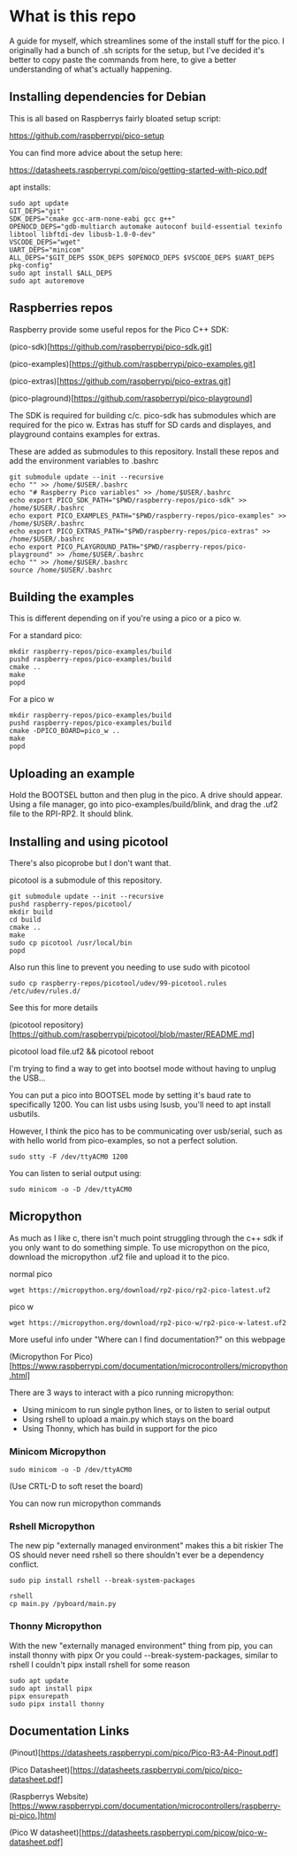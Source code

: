# What is this repo

A guide for myself, which streamlines some of the install stuff for the pico. 
I originally had a bunch of .sh scripts for the setup, but I've decided it's 
better to copy paste the commands from here, to give a better understanding of 
what's actually happening.

## Installing dependencies for Debian

This is all based on Raspberrys fairly bloated setup script:

https://github.com/raspberrypi/pico-setup

You can find more advice about the setup here:

https://datasheets.raspberrypi.com/pico/getting-started-with-pico.pdf

apt installs:

```
sudo apt update
GIT_DEPS="git"
SDK_DEPS="cmake gcc-arm-none-eabi gcc g++"
OPENOCD_DEPS="gdb-multiarch automake autoconf build-essential texinfo libtool libftdi-dev libusb-1.0-0-dev"
VSCODE_DEPS="wget"
UART_DEPS="minicom"
ALL_DEPS="$GIT_DEPS $SDK_DEPS $OPENOCD_DEPS $VSCODE_DEPS $UART_DEPS pkg-config"
sudo apt install $ALL_DEPS
sudo apt autoremove
```

## Raspberries repos

Raspberry provide some useful repos for the Pico C++ SDK:

(pico-sdk)[https://github.com/raspberrypi/pico-sdk.git]

(pico-examples)[https://github.com/raspberrypi/pico-examples.git]

(pico-extras)[https://github.com/raspberrypi/pico-extras.git]

(pico-plaground)[https://github.com/raspberrypi/pico-playground]

The SDK is required for building c/c. pico-sdk has submodules which are 
required for the pico w. Extras has stuff for SD cards and displayes, 
and playground contains examples for extras. 

These are added as submodules to this repository. 
Install these repos and add the environment variables to .bashrc

```
git submodule update --init --recursive
echo "" >> /home/$USER/.bashrc
echo "# Raspberry Pico variables" >> /home/$USER/.bashrc
echo export PICO_SDK_PATH="$PWD/raspberry-repos/pico-sdk" >> /home/$USER/.bashrc
echo export PICO_EXAMPLES_PATH="$PWD/raspberry-repos/pico-examples" >> /home/$USER/.bashrc
echo export PICO_EXTRAS_PATH="$PWD/raspberry-repos/pico-extras" >> /home/$USER/.bashrc
echo export PICO_PLAYGROUND_PATH="$PWD/raspberry-repos/pico-playground" >> /home/$USER/.bashrc
echo "" >> /home/$USER/.bashrc
source /home/$USER/.bashrc
```

## Building the examples

This is different depending on if you're using a pico or a pico w.

For a standard pico:

```
mkdir raspberry-repos/pico-examples/build
pushd raspberry-repos/pico-examples/build
cmake ..
make
popd
```

For a pico w

```
mkdir raspberry-repos/pico-examples/build
pushd raspberry-repos/pico-examples/build
cmake -DPICO_BOARD=pico_w ..
make
popd
```

## Uploading an example

Hold the BOOTSEL button and then plug in the pico. A drive should appear. 
Using a file manager, go into pico-examples/build/blink, and drag the 
.uf2 file to the RPI-RP2. It should blink.

## Installing and using picotool

There's also picoprobe but I don't want that.

picotool is a submodule of this repository.

```
git submodule update --init --recursive
pushd raspberry-repos/picotool/
mkdir build
cd build
cmake ..
make
sudo cp picotool /usr/local/bin
popd
```

Also run this line to prevent you needing to use sudo with picotool

```
sudo cp raspberry-repos/picotool/udev/99-picotool.rules /etc/udev/rules.d/
```

See this for more details

(picotool repository)[https://github.com/raspberrypi/picotool/blob/master/README.md]

picotool load file.uf2 && picotool reboot

I'm trying to find a way to get into bootsel mode without having to unplug the USB...

You can put a pico into BOOTSEL mode by setting it's baud rate to specifically 1200. 
You can list usbs using lsusb, you'll need to apt install usbutils. 

However, I think the pico has to be communicating over usb/serial, such as with 
hello world from pico-examples, so not a perfect solution.

```
sudo stty -F /dev/ttyACM0 1200
```

You can listen to serial output using:

```
sudo minicom -o -D /dev/ttyACM0
```

## Micropython

As much as I like c, there isn't much point struggling through the c++ sdk 
if you only want to do something simple. To use micropython on the pico, 
download the micropython .uf2 file and upload it to the pico.

normal pico 

```
wget https://micropython.org/download/rp2-pico/rp2-pico-latest.uf2
```

pico w

```
wget https://micropython.org/download/rp2-pico-w/rp2-pico-w-latest.uf2
```

More useful info under "Where can I find documentation?" on this webpage

(Micropython For Pico)[https://www.raspberrypi.com/documentation/microcontrollers/micropython.html]

There are 3 ways to interact with a pico running micropython:

- Using minicom to run single python lines, or to listen to serial output
- Using rshell to upload a main.py which stays on the board
- Using Thonny, which has build in support for the pico

### Minicom Micropython

```
sudo minicom -o -D /dev/ttyACM0
```

(Use CRTL-D to soft reset the board)

You can now run micropython commands

### Rshell Micropython

The new pip "externally managed environment" makes this a bit riskier
The OS should never need rshell so there shouldn't ever be a dependency 
conflict.

```
sudo pip install rshell --break-system-packages
```

```
rshell
cp main.py /pyboard/main.py
```

### Thonny Micropython

With the new "externally managed environment" thing from pip, you
can install thonny with pipx
Or you could --break-system-packages, similar to rshell
I couldn't pipx install rshell for some reason

```
sudo apt update
sudo apt install pipx
pipx ensurepath
sudo pipx install thonny
```

## Documentation Links

(Pinout)[https://datasheets.raspberrypi.com/pico/Pico-R3-A4-Pinout.pdf]

(Pico Datasheet)[https://datasheets.raspberrypi.com/pico/pico-datasheet.pdf]

(Raspberrys Website)[https://www.raspberrypi.com/documentation/microcontrollers/raspberry-pi-pico.]html

(Pico W datasheet)[https://datasheets.raspberrypi.com/picow/pico-w-datasheet.pdf]
